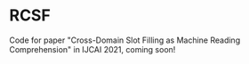 # RCSF
Code for paper "Cross-Domain Slot Filling as Machine Reading Comprehension" in IJCAI 2021, coming soon!
